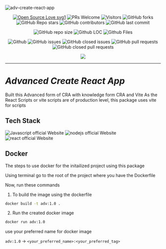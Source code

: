 ![adv-create-react-app](https://socialify.git.ci/dev-AshishRanjan/adv-create-react-app/image?description=1&font=KoHo&forks=1&issues=1&language=1&owner=1&pulls=1&stargazers=1&theme=Auto)

<div align="center">
 <p>
   
[![Open Source Love svg1](https://badges.frapsoft.com/os/v1/open-source.svg?v=103)](https://github.com/ellerbrock/open-source-badges/)
![PRs Welcome](https://img.shields.io/badge/PRs-welcome-brightgreen.svg?style=flat)
![Visitors](https://api.visitorbadge.io/api/visitors?path=dev-AshishRanjan%2Fadv-create-react-app%20&countColor=%23263759&style=flat)
![GitHub forks](https://img.shields.io/github/forks/dev-AshishRanjan/adv-create-react-app)
![GitHub Repo stars](https://img.shields.io/github/stars/dev-AshishRanjan/adv-create-react-app)
![GitHub contributors](https://img.shields.io/github/contributors/dev-AshishRanjan/adv-create-react-app)
![GitHub last commit](https://img.shields.io/github/last-commit/dev-AshishRanjan/adv-create-react-app)
  
![GitHub repo size](https://img.shields.io/github/repo-size/dev-AshishRanjan/adv-create-react-app)
![Github LOC](https://tokei.rs/b1/github/dev-AshishRanjan/adv-create-react-app)
![Github Files](https://tokei.rs/b1/github/dev-AshishRanjan/adv-create-react-app?category=files)

![Github](https://img.shields.io/github/license/dev-AshishRanjan/adv-create-react-app)
![GitHub issues](https://img.shields.io/github/issues/dev-AshishRanjan/adv-create-react-app)
![GitHub closed issues](https://img.shields.io/github/issues-closed-raw/dev-AshishRanjan/adv-create-react-app)
![GitHub pull requests](https://img.shields.io/github/issues-pr/dev-AshishRanjan/adv-create-react-app)
![GitHub closed pull requests](https://img.shields.io/github/issues-pr-closed/dev-AshishRanjan/adv-create-react-app)

 </p>
</div>

<p align="center">
  <img align="center" src="https://readme-typing-svg.herokuapp.com?color=%23${textVal}&lines=+👋🏻+Welcome+to+adv-create-react-app+👋🏻;👨🏻‍💻+Lets+Build+Together+👩🏻‍💻;💡+Get+To+Know+More+About+CRA!+💡;🌐+Check+our+package+🌐;🙏🏻+Thanks+for+Contributing+🙏🏻"
 <img src= 'https://capsule-render.vercel.app/api?type=rect&color=gradient&height=2.5'/>
</p>

---

# **_Advanced Create React App_**

Built this Advanced form of CRA with knowledge form CRA and Vite
As the React Scripts or vite scripts are of production level, this package uses vite for scripts

## Tech Stack

<p>
    <img src="https://img.shields.io/badge/javascript-7c3aed?style=for-the-badge&logo=javascript&logoColor=white" alt="Javascript official Website"/>
    <img src="https://img.shields.io/badge/Node.js-7c3aed?style=for-the-badge&logo=node.js&logoColor=white" alt="nodejs official Website"/>
    <img src="https://img.shields.io/badge/react-7c3aed?style=for-the-badge&logo=react&logoColor=white" alt="react official Website"/>
</p>

## Docker

The steps to use docker for the initailized project using this package

Using terminal go to the root of the project where you have the Dockerfile

Now, run these commands

1. To build the image using the dockerfile

```sh
docker build -t adv:1.0 .
```

2. Run the created docker image

```sh
docker run adv:1.0
```

use your preferred name for docker image

`adv:1.0` -> `<your_preferred_name>:<your_preferred_tag>`
